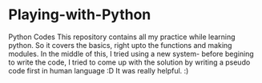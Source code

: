 # Playing-with-Python
Python Codes
This repository contains all my practice while learning python. So it covers the basics, right upto the functions and making modules.
In the middle of this, I tried using a new system- before begining to write the code, I tried to come up with the solution by writing a pseudo code first in human language :D
It was really helpful. :)
